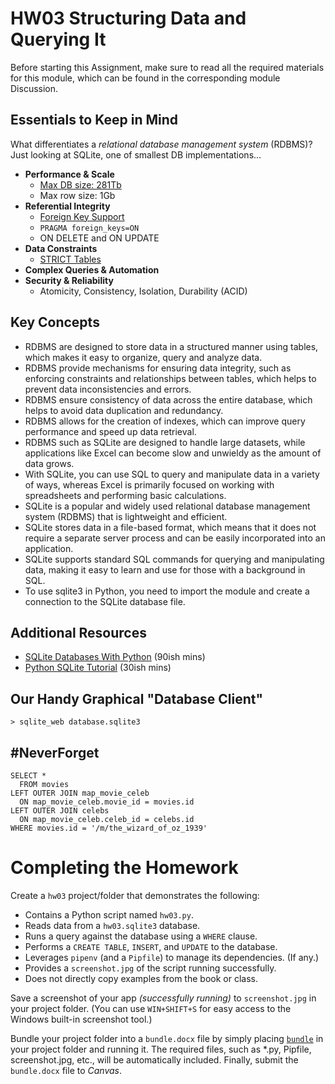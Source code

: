 # HW03 Structuring Data and Querying It

Before starting this Assignment, make sure to read all the required materials for this module, which can be found in the corresponding module Discussion.

## Essentials to Keep in Mind

What differentiates a _relational database management system_ (RDBMS)? Just looking at SQLite, one of smallest DB implementations...

- **Performance & Scale**
  - [Max DB size: 281Tb](https://www.sqlite.org/limits.html)
  - Max row size: 1Gb
- **Referential Integrity**
  - [Foreign Key Support](https://www.sqlite.org/foreignkeys.html)
  - `PRAGMA foreign_keys=ON`
  - ON DELETE and ON UPDATE
- **Data Constraints**
  - [STRICT Tables](https://sqlite.org/stricttables.html)
- **Complex Queries & Automation**
- **Security & Reliability**
  - Atomicity, Consistency, Isolation, Durability (ACID)

## Key Concepts

- RDBMS are designed to store data in a structured manner using tables, which makes it easy to organize, query and analyze data.
- RDBMS provide mechanisms for ensuring data integrity, such as enforcing constraints and relationships between tables, which helps to prevent data inconsistencies and errors.
- RDBMS ensure consistency of data across the entire database, which helps to avoid data duplication and redundancy.
- RDBMS allows for the creation of indexes, which can improve query performance and speed up data retrieval.
- RDBMS such as SQLite are designed to handle large datasets, while applications like Excel can become slow and unwieldy as the amount of data grows.
- With SQLite, you can use SQL to query and manipulate data in a variety of ways, whereas Excel is primarily focused on working with spreadsheets and performing basic calculations.
- SQLite is a popular and widely used relational database management system (RDBMS) that is lightweight and efficient.
- SQLite stores data in a file-based format, which means that it does not require a separate server process and can be easily incorporated into an application.
- SQLite supports standard SQL commands for querying and manipulating data, making it easy to learn and use for those with a background in SQL.
- To use sqlite3 in Python, you need to import the module and create a connection to the SQLite database file.

## Additional Resources

- [SQLite Databases With Python](https://www.youtube.com/watch?v=byHcYRpMgI4) (90ish mins)
- [Python SQLite Tutorial](https://www.youtube.com/watch?v=pd-0G0MigUA) (30ish mins)

## Our Handy Graphical "Database Client"

    > sqlite_web database.sqlite3

## #NeverForget

    SELECT *
      FROM movies
    LEFT OUTER JOIN map_movie_celeb
      ON map_movie_celeb.movie_id = movies.id
    LEFT OUTER JOIN celebs
      ON map_movie_celeb.celeb_id = celebs.id
    WHERE movies.id = '/m/the_wizard_of_oz_1939'

# Completing the Homework

Create a `hw03` project/folder that demonstrates the following:

- Contains a Python script named `hw03.py`.
- Reads data from a `hw03.sqlite3` database.
- Runs a query against the database using a `WHERE` clause.
- Performs a `CREATE TABLE`, `INSERT`, and `UPDATE` to the database.
- Leverages `pipenv` (and a `Pipfile`) to manage its dependencies. (If any.)
- Provides a `screenshot.jpg` of the script running successfully.
- Does not directly copy examples from the book or class.

Save a screenshot of your app _(successfully running)_ to `screenshot.jpg` in your project folder. (You can use `WIN+SHIFT+S` for easy access to the Windows built-in screenshot tool.)

Bundle your project folder into a `bundle.docx` file by simply placing [`bundle`](https://github.com/seansbox/pybundler/raw/main/bundle.exe) in your project folder and running it. The required files, such as \*.py, Pipfile, screenshot.jpg, etc., will be automatically included. Finally, submit the `bundle.docx` file to _Canvas_.
